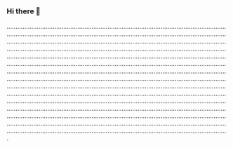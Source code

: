 ### Hi there 👋

.....................................................................................................................................................................................................................................................................................................................................................................................................................................................................................................................................................................................................................................................................................................................................................................................................................................................................................................................................................................................................................................................................................................................................................................................................................................................................................................................................................................................................................................................................................................................................................................................................................................................................................................................................................................................................................................................................................................................................